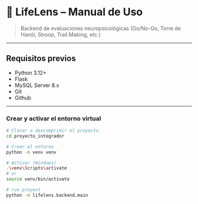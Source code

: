 # 🧠 LifeLens – Manual de  Uso

> Backend de evaluaciones neuropsicológicas (Go/No-Go, Torre de Hanói, Stroop, Trail Making, etc.)

---

## Requisitos previos

- Python 3.12+  
- Flask
- MySQL Server 8.x  
- Git 
- Github

---

### Crear y activar el entorno virtual

```bash
# Clonar o descomprimir el proyecto
cd proyecto_integrador

# Crear el entorno
python -m venv venv

# Activar (Windows)
.\venv\Scripts\activate
# or
source venv/bin/activate

# run proyext 
python -m lifelens.backend.main